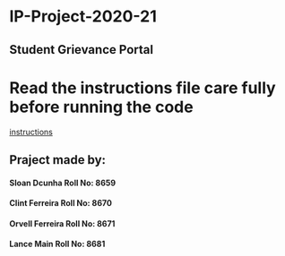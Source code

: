 # IP-Project-2020-21
  ## Student Grievance Portal
# Read the instructions file care fully before running the code
[instructions](IP-Project-2020-21/instruction.txt)
## Praject made by:
#### Sloan Dcunha Roll No: 8659
#### Clint Ferreira Roll No: 8670
#### Orvell Ferreira Roll No: 8671
#### Lance Main Roll No: 8681
